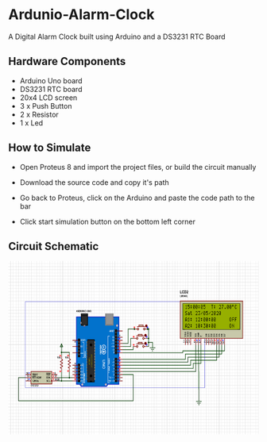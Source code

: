 # Ardunio-Alarm-Clock

A Digital Alarm Clock built using Arduino and a DS3231 RTC Board

## Hardware Components 
- Arduino Uno board
- DS3231 RTC board
- 20x4 LCD screen
- 3 x Push Button
- 2 x Resistor
- 1 x Led


## How to Simulate 

- Open Proteus 8 and import the project files, or build the circuit manually

- Download the source code and copy it's path 

- Go back to Proteus, click on the Arduino and paste the code path to the bar 

- Click start simulation button on the bottom left corner

## Circuit Schematic

<img 
src="https://github.com/onurjuzelle/Ardunio-Alarm-Clock/blob/master/Schematic.png" width="600" height="350"/>

